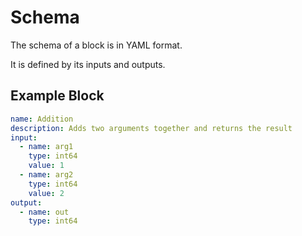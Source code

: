 # Schema

The schema of a block is in YAML format. 

It is defined by its inputs and outputs. 

## Example Block

```yaml
name: Addition
description: Adds two arguments together and returns the result
input: 
  - name: arg1
    type: int64
    value: 1
  - name: arg2
    type: int64
    value: 2
output:
  - name: out
    type: int64   

```


